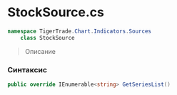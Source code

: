 
# StockSource.cs
```csharp
namespace TigerTrade.Chart.Indicators.Sources  
    class StockSource
```

> Описание

### Синтаксис
```csharp
public override IEnumerable<string> GetSeriesList()
```
